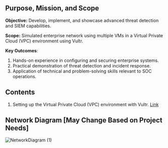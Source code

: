 ## Purpose, Mission, and Scope

**Objective:** Develop, implement, and showcase advanced threat detection and SIEM capabilities.

**Scope:** Simulated enterprise network using multiple VMs in a Virtual Private Cloud (VPC) environment using Vultr.

**Key Outcomes**: 
1. Hands-on experience in configuring and securing enterprise systems.
2. Practical demonstration of threat detection and incident response.
3. Application of technical and problem-solving skills relevant to SOC operations.

## Contents

1. Setting up the Virtual Private Cloud (VPC) environment with Vultr. [Link](./Stage1)

## Network Diagram [May Change Based on Project Needs]
![NetworkDiagram (1)](https://github.com/user-attachments/assets/3e86af42-63d2-4526-9742-7b792bf393e1)
